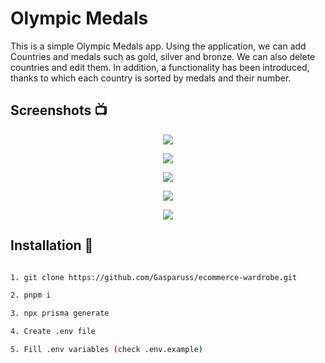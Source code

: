 # Olympic Medals

This is a simple Olympic Medals app. Using the application, we can add Countries and medals such as gold, silver and bronze. We can also delete countries and edit them. In addition, a functionality has been introduced, thanks to which each country is sorted by medals and their number.

## Screenshots 📺

<p align="center">
	<img src="https://i.ibb.co/DKHjp09/list.png" />
</p>

<p align="center">
	<img src="https://i.ibb.co/QCdH20G/single.png" />
</p>

<p align="center">
	<img src="https://i.ibb.co/jk2Hgc0/edit.png" />
</p>

<p align="center">
	<img src="https://i.ibb.co/MRcM8Pc/delete.png" />
</p>

<p align="center">
	<img src="https://i.ibb.co/Lxcw0mC/add.png" />
</p>

## Installation 💾

```bash

1. git clone https://github.com/Gasparuss/ecommerce-wardrobe.git

2. pnpm i

3. npx prisma generate

4. Create .env file

5. Fill .env variables (check .env.example)

```
